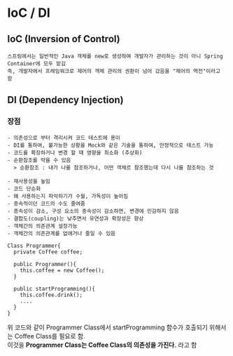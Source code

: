 # IoC / DI

## IoC (Inversion of Control)
```
스프링에서는 일반적인 Java 객체를 new로 생성하여 개발자가 관리하는 것이 아니 Spring Container에 모두 맡김
즉, 개발자에서 프레임워크로 제어의 객체 관리의 권환이 넘어 갔음을 "제어의 역전"이라고 함
```   


## DI (Dependency Injection)
### 장점
```
- 의존성으로 부터 격리시켜 코드 테스트에 용이
- DI를 통하여, 불가능한 상황을 Mock와 같은 기술을 통하여, 안정적으로 테스트 가능
- 코드를 확장하거나 변경 할 때 영향을 최소화 (추상화)
- 순환참조를 막을 수 있음
  > 순환참조 : 내가 나를 참조하거나, 어떤 객체르 참조했는데 다시 나를 참조하는 것
  
- 재사용성을 높임
- 코드 단순화
- 왜 사용하는지 파악하기가 수월, 가독성이 높아짐
- 종속적이던 코드의 수도 줄여줌
- 종속성이 감소, 구성 요소의 종속성이 감소하면, 변경에 민감하지 않음
- 결합도(coupling)는 낮추면서 유연성과 확장성은 향상
- 객체간의 의존관계 설정가능
- 객체간의 의존관계를 없애거나 줄일 수 있음
```

```
Class Programmer{
  private Coffee coffee;
  
  public Programmer(){
    this.coffee = new Coffee();
  }
  
  public startProgramming(){
    this.coffee.drink();
    ....
  }
}
```
위 코드와 같이 Programmer Class에서 startProgramming 함수가 호출되기 위해서는 Coffee Class를 필요로 함.    
이것을 **Programmer Class는 Coffee Class의 의존성을 가진다.** 라고 함   
